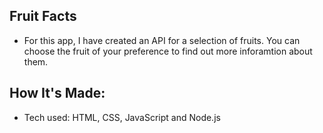 ## Fruit Facts
- For this app, I have created an API for a selection of fruits. You can choose the fruit of your preference to find out more inforamtion about them. 

## How It's Made:
- Tech used: HTML, CSS, JavaScript and Node.js

